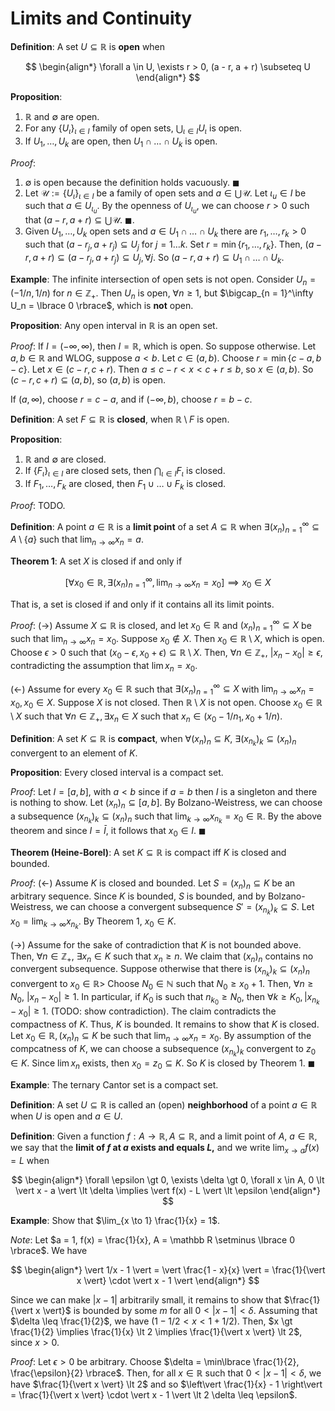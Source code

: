 # Limits and Continuity

**Definition**: A set $U \subseteq \mathbb R$ is **open** when 

$$
\begin{align*}
    \forall a \in U, \exists r > 0, (a - r, a + r) \subseteq U
\end{align*}
$$

**Proposition**:
1. $\mathbb R$ and $\emptyset$ are open.
2. For any $\lbrace U_\iota \rbrace_{\iota \in I}$ family of open sets, $\bigcup_{\iota \in I} U_\iota$ is open.
3. If $U_1, \dots, U_k$ are open, then $U_1 \cap \dots \cap U_k$ is open.

*Proof*: 
1. $\emptyset$ is open because the definition holds vacuously. $\blacksquare$
2. Let $\mathcal U := \lbrace U_\iota \rbrace_{\iota \in I}$ be a family of open sets and $a \in \bigcup \mathcal U$. Let $\iota_u \in I$ be such that $a \in U_{\iota_u}$. By the openness of $U_{\iota_u}$, we can choose $r \gt 0$ such that $(a - r, a + r) \subseteq \bigcup \mathcal U$. $\blacksquare$.
3. Given $U_1, \dots, U_k$ open sets and $a \in U_1 \cap \dots \cap U_k$ there are $r_1, \dots, r_k > 0$ such that $(a - r_j, a + r_j) \subseteq U_j$ for $j = 1\dots k$. Set $r = \min \lbrace r_1, \dots, r_k \rbrace$. Then, $(a - r, a + r) \subseteq (a - r_j, a + r_j) \subseteq U_j, \forall j$. So $(a - r, a + r) \subseteq U_1 \cap \dots \cap U_k$.

**Example**: The infinite intersection of open sets is not open. Consider $U_n = (-1/n, 1/n)$ for $n \in \mathbb Z_+$. Then $U_n$ is open, $\forall n \geq 1$, but $\bigcap_{n = 1}^\infty U_n = \lbrace 0 \rbrace$, which is **not** open.

**Proposition**: Any open interval in $\mathbb R$ is an open set.

*Proof*: If $I = (-\infty, \infty)$, then $I = \mathbb R$, which is open. So suppose otherwise. Let $a, b \in \mathbb R$ and WLOG, suppose $a \lt b$. Let $c \in (a, b)$. Choose $r = \min \lbrace c - a, b - c \rbrace$. Let $x \in (c - r, c + r)$. Then $a \leq c - r \lt x \lt c + r \leq b$, so $x \in (a, b)$. So $(c - r, c + r) \subseteq (a, b)$, so $(a, b)$ is open. 

If $(a, \infty)$, choose $r = c - a$, and if $(-\infty, b)$, choose $r = b - c$.

**Definition**: A set $F \subseteq \mathbb R$ is **closed**, when $\mathbb R \setminus F$ is open.

**Proposition**:
1. $\mathbb R$ and $\emptyset$ are closed.
2. If $\lbrace F_\iota \rbrace_{\iota \in I}$ are closed sets, then $\bigcap_{\iota \in I} F_\iota$ is closed.
3. If $F_1, \dots, F_k$ are closed, then $F_1 \cup \dots \cup F_k$ is closed.

*Proof*: TODO.

**Definition**: A point $a \in \mathbb R$ is a **limit point** of a set $A \subseteq \mathbb R$ when $\exists (x_n)_{n = 1}^\infty \subseteq A \setminus \lbrace a \rbrace$ such that $\lim_{n \to \infty} x_n = a$.

**Theorem 1**: A set $X$ is closed if and only if

$$
[\forall x_0 \in \mathbb R, \exists (x_n)_{n = 1}^\infty, \lim_{n \to \infty} x_n = x_0] \implies x_0 \in X
$$

That is, a set is closed if and only if it contains all its limit points.

*Proof*: ($\rightarrow$) Assume $X \subseteq \mathbb R$ is closed, and let $x_0 \in \mathbb R$ and $(x_n)_{n = 1}^\infty \subseteq X$ be such that $\lim_{n \to \infty} x_n = x_0$. Suppose $x_0 \not\in X$. Then $x_0 \in \mathbb R \setminus X$, which is open. Choose $\epsilon > 0$ such that $(x_0 - \epsilon, x_0 + \epsilon) \subseteq \mathbb R \setminus X$. Then, $\forall n \in \mathbb Z_+$, $\vert x_n - x_0 \vert \geq \epsilon$, contradicting the assumption that $\lim x_n = x_0$.

($\leftarrow$) Assume for every $x_0 \in \mathbb R$ such that $\exists (x_n)_{n = 1}^\infty \subseteq X$ with $\lim_{n \to \infty} x_n = x_0, x_0 \in X$. Suppose $X$ is not closed. Then $\mathbb R \setminus X$ is not open. Choose $x_0 \in \mathbb R \setminus X$ such that $\forall n \in \mathbb Z_+, \exists x_n \in X$ such that $x_n \in (x_0 - 1/n_1, x_0 + 1/n)$.

**Definition**: A set $K \subseteq \mathbb R$ is **compact**, when $\forall (x_n)_n \subseteq K$, $\exists (x_{n_k})_k \subseteq (x_n)_n$ convergent to an element of $K$.

**Proposition**: Every closed interval is a compact set.

*Proof*: Let $I = [a, b]$, with $a \lt b$ since if $a = b$ then $I$ is a singleton and there is nothing to show. Let $(x_n)_n \subseteq [a, b]$. By Bolzano-Weistress, we can choose a subsequence $(x_{n_k})_k \subseteq (x_n)_n$ such that $\lim_{k \to \infty} x_{n_k} = x_0 \in \mathbb R$. By the above theorem and since $I = \bar I$, it follows that $x_0 \in I$. $\blacksquare$

**Theorem (Heine-Borel)**: A set $K \subseteq \mathbb R$ is compact iff $K$ is closed and bounded. 

*Proof*: ($\leftarrow$) Assume $K$ is closed and bounded. Let $S = (x_n)_n \subseteq K$ be an arbitrary sequence. Since $K$ is bounded, $S$ is bounded, and by Bolzano-Weistress, we can choose a convergent subsequence $S' = (x_{n_k})_k \subseteq S$. Let $x_0 = \lim_{k \to \infty} x_{n_k}$. By Theorem 1, $x_0 \in K$.

($\rightarrow$) Assume for the sake of contradiction that $K$ is not bounded above. Then, $\forall n \in \mathbb Z_+$, $\exists x_n \in K$ such that $x_n \geq n$. We claim that $(x_n)_n$ contains no convergent subsequence. Suppose otherwise that there is $(x_{n_k})_k \subseteq (x_n)_n$ convergent to $x_0 \in \mathbb R$> Choose $N_0 \in \mathbb N$ such that $N_0 \geq x_0 + 1$. Then, $\forall n \geq N_0$, $\vert x_n - x_0 \vert \geq 1$. In particular, if $K_0$ is such that $n_{k_0} \geq N_0$, then $\forall k \geq K_0, \vert x_{n_k} - x_0 \vert \geq 1$. (TODO: show contradiction). The claim contradicts the compactness of $K$. Thus, $K$ is bounded. It remains to show that $K$ is closed. Let $x_0 \in \mathbb R, (x_n)_n \subseteq K$ be such that $\lim_{n \to \infty} x_n = x_0$. By assumption of the compcatness of $K$, we can choose a subsequence $(x_{n_k})_k$ convergent to $z_0 \in K$. Since $\lim x_n$ exists, then $x_0 = z_0 \subseteq K$. So $K$ is closed by Theorem 1. $\blacksquare$

**Example**: The ternary Cantor set is a compact set.

**Definition**: A set $U \subseteq \mathbb R$ is called an (open) **neighborhood** of a point $a \in \mathbb R$ when $U$ is open and $a \in U$. 

**Definition**: Given a function $f: A \to \mathbb R, A \subseteq \mathbb R$, and a limit point of $A$, $a \in \mathbb R$, we say that the **limit of $f$ at $a$ exists and equals $L$,** and we write $\lim_{x \to a} f(x) = L$ when 

$$
\begin{align*}
    \forall \epsilon \gt 0, \exists \delta \gt 0, \forall x \in A, 0 \lt \vert x - a \vert \lt \delta \implies \vert f(x) - L \vert \lt \epsilon
\end{align*}
$$

**Example**: Show that $\lim_{x \to 1} \frac{1}{x} = 1$. 

*Note*: Let $a = 1, f(x) = \frac{1}{x}, A = \mathbb R \setminus \lbrace 0 \rbrace$. We have 

$$
\begin{align*}
    \vert 1/x - 1 \vert = \vert \frac{1 - x}{x} \vert = \frac{1}{\vert x \vert} \cdot \vert x - 1 \vert
\end{align*}
$$

Since we can make $\vert x - 1 \vert$ arbitrarily small, it remains to show that $\frac{1}{\vert x \vert}$ is bounded by some $m$ for all $0 \lt \vert x - 1 \vert \lt \delta$. Assuming that $\delta \leq \frac{1}{2}$, we have $(1 - 1/2 \lt x \lt 1 + 1/2)$. Then, $x \gt \frac{1}{2} \implies \frac{1}{x} \lt 2 \implies \frac{1}{\vert x \vert} \lt 2$, since $x \gt 0$. 

*Proof*: Let $\epsilon \gt 0$ be arbitrary. Choose $\delta = \min\lbrace \frac{1}{2}, \frac{\epsilon}{2} \rbrace$. Then, for all $x \in \mathbb R$ such that $0 \lt \vert x - 1 \vert \lt \delta$, we have $\frac{1}{\vert x \vert} \lt 2$ and so $\left\vert \frac{1}{x} - 1 \right\vert = \frac{1}{\vert x \vert} \cdot \vert x - 1 \vert \lt 2 \delta \leq \epsilon$.

